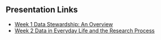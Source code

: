 ## Presentation Links

- [Week 1 Data Stewardship: An Overview](https://manika-lamba.github.io/S25-LIS4_5493/Week-1/#/title-slide)
- [Week 2 Data in Everyday Life and the Research Process](https://manika-lamba.github.io/S25-LIS4_5493/Week-2/#/title-slide)
